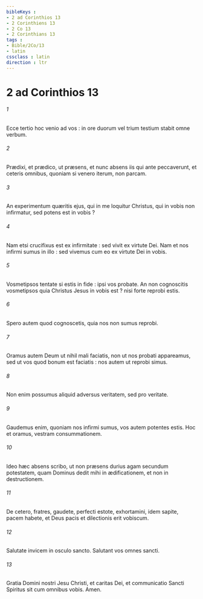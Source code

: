 ```yaml
---
bibleKeys : 
- 2 ad Corinthios 13
- 2 Corinthiens 13
- 2 Co 13
- 2 Corinthians 13
tags : 
- Bible/2Co/13
- latin
cssclass : latin
direction : ltr
---
```


# 2 ad Corinthios 13

###### 1
Ecce tertio hoc venio ad vos : in ore duorum vel trium testium stabit omne verbum.
###### 2
Prædixi, et prædico, ut præsens, et nunc absens iis qui ante peccaverunt, et ceteris omnibus, quoniam si venero iterum, non parcam.
###### 3
An experimentum quæritis ejus, qui in me loquitur Christus, qui in vobis non infirmatur, sed potens est in vobis ?
###### 4
Nam etsi crucifixus est ex infirmitate : sed vivit ex virtute Dei. Nam et nos infirmi sumus in illo : sed vivemus cum eo ex virtute Dei in vobis.
###### 5
Vosmetipsos tentate si estis in fide : ipsi vos probate. An non cognoscitis vosmetipsos quia Christus Jesus in vobis est ? nisi forte reprobi estis.
###### 6
Spero autem quod cognoscetis, quia nos non sumus reprobi.
###### 7
Oramus autem Deum ut nihil mali faciatis, non ut nos probati appareamus, sed ut vos quod bonum est faciatis : nos autem ut reprobi simus.
###### 8
Non enim possumus aliquid adversus veritatem, sed pro veritate.
###### 9
Gaudemus enim, quoniam nos infirmi sumus, vos autem potentes estis. Hoc et oramus, vestram consummationem.
###### 10
Ideo hæc absens scribo, ut non præsens durius agam secundum potestatem, quam Dominus dedit mihi in ædificationem, et non in destructionem.
###### 11
De cetero, fratres, gaudete, perfecti estote, exhortamini, idem sapite, pacem habete, et Deus pacis et dilectionis erit vobiscum.
###### 12
Salutate invicem in osculo sancto. Salutant vos omnes sancti.
###### 13
Gratia Domini nostri Jesu Christi, et caritas Dei, et communicatio Sancti Spiritus sit cum omnibus vobis. Amen.
